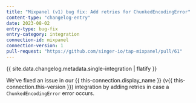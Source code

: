 ```yaml
---
title: "Mixpanel (v1) bug fix: Add retries for ChunkedEncodingError"
content-type: "changelog-entry"
date: 2023-08-02
entry-type: bug-fix
entry-category: integration
connection-id: mixpanel
connection-version: 1
pull-request: "https://github.com/singer-io/tap-mixpanel/pull/61"
---
```

{{ site.data.changelog.metadata.single-integration | flatify }}

We've fixed an issue in our {{ this-connection.display_name }} (v{{ this-connection.this-version }}) integration by adding retries in case a `ChunkedEncodingError` error occurs.
